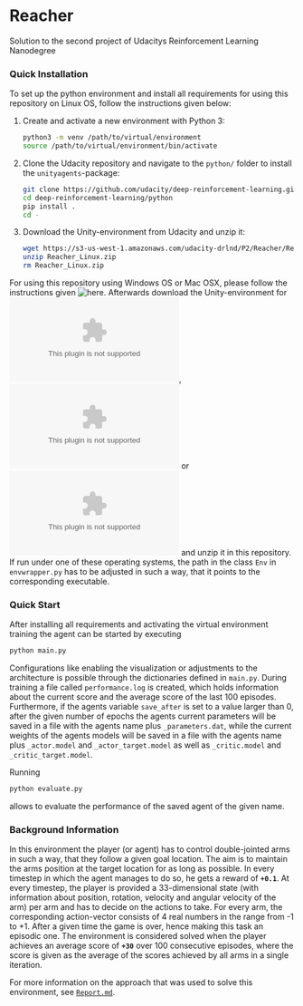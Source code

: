 # Reacher
Solution to the second project of Udacitys Reinforcement Learning Nanodegree


### Quick Installation

To set up the python environment and install all requirements for using this repository on Linux OS, follow the instructions given below:
1. Create and activate a new environment with Python 3:
    ```bash
    python3 -m venv /path/to/virtual/environment
    source /path/to/virtual/environment/bin/activate
    ```
2. Clone the Udacity repository and navigate to the `python/` folder to install the `unityagents`-package:
    ```bash
    git clone https://github.com/udacity/deep-reinforcement-learning.git
    cd deep-reinforcement-learning/python
    pip install .
    cd -
    ```
3. Download the Unity-environment from Udacity and unzip it:
    ```bash
    wget https://s3-us-west-1.amazonaws.com/udacity-drlnd/P2/Reacher/Reacher_Linux.zip
    unzip Reacher_Linux.zip
    rm Reacher_Linux.zip
    ```

For using this repository using Windows OS or Mac OSX, please follow the instructions given ![here](https://github.com/udacity/deep-reinforcement-learning#dependencies). Afterwards download the Unity-environment for ![Windows (64-bit)](https://s3-us-west-1.amazonaws.com/udacity-drlnd/P2/Reacher/Reacher_Windows_x86_64.zip), ![Windows (32-bit)](https://s3-us-west-1.amazonaws.com/udacity-drlnd/P2/Reacher/Reacher_Windows_x86.zip) or ![Mac](https://s3-us-west-1.amazonaws.com/udacity-drlnd/P2/Reacher/Reacher.app.zip) and unzip it in this repository. If run under one of these operating systems, the path in the class ```Env```  in ```envwrapper.py``` has to be adjusted in such a way, that it points to the corresponding executable.



### Quick Start

After installing all requirements and activating the virtual environment training the agent can be started by executing

```bash
python main.py
```

Configurations like enabling the visualization or adjustments to the architecture is possible through the dictionaries defined in `main.py`.
During training a file called `performance.log` is created, which holds information about the current score and the average score of the last 100 episodes. Furthermore, if the agents variable `save_after` is set to a value larger than 0, after the given number of epochs the agents current parameters will be saved in a file with the agents name plus `_parameters.dat`, while the current weights of the agents models will be saved in a file with the agents name plus `_actor.model` and `_actor_target.model` as well as `_critic.model` and `_critic_target.model`.

Running

```bash
python evaluate.py
```

allows to evaluate the performance of the saved agent of the given name. 


### Background Information
In this environment the player (or agent) has to control double-jointed arms in such a way, that they follow a given goal location. The aim is to maintain the arms position at the target location for as long as possible. In every timestep in which the agent manages to do so, he gets a reward of **`+0.1`**. At every timestep, the player is provided a 33-dimensional state (with information about position, rotation, velocity and angular velocity of the arm) per arm and has to decide on the actions to take. For every arm, the corresponding action-vector consists of 4 real numbers in the range from -1 to +1. After a given time the game is over, hence making this task an episodic one. The environment is considered solved when the player achieves an average score of **`+30`** over 100 consecutive episodes, where the score is given as the average of the scores achieved by all arms in a single iteration.

For more information on the approach that was used to solve this environment, see [`Report.md`](https://github.com/fberressem/Reacher/blob/master/Report.md).

